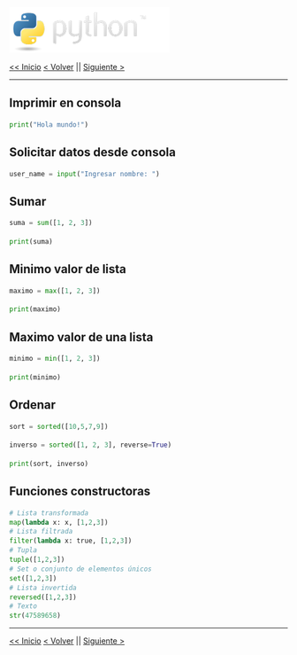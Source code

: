 <img src="../assets/img/python-logo.png" />

[<< Inicio](./intro) [< Volver](./functions.md) || [Siguiente >](./lambdas.md)

---

## Imprimir en consola

```python
print("Hola mundo!")
```

## Solicitar datos desde consola

```python
user_name = input("Ingresar nombre: ")
```

## Sumar

```python
suma = sum([1, 2, 3])

print(suma)
```

## Minimo valor de lista

```python
maximo = max([1, 2, 3])

print(maximo)
```

## Maximo valor de una lista

```python
minimo = min([1, 2, 3])

print(minimo)
```

## Ordenar

```python
sort = sorted([10,5,7,9])

inverso = sorted([1, 2, 3], reverse=True)

print(sort, inverso)
```

## Funciones constructoras

```python
# Lista transformada
map(lambda x: x, [1,2,3])
# Lista filtrada
filter(lambda x: true, [1,2,3])
# Tupla
tuple([1,2,3])
# Set o conjunto de elementos únicos
set([1,2,3])
# Lista invertida
reversed([1,2,3])
# Texto
str(47589658)
```

---

[<< Inicio](./intro) [< Volver](./functions.md) || [Siguiente >](./lambdas.md)
